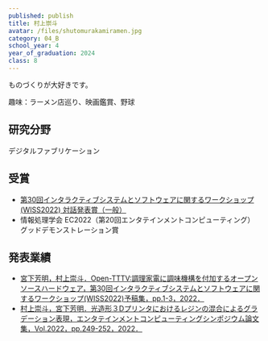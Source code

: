 ```yaml
---
published: publish
title: 村上崇斗
avatar: /files/shutomurakamiramen.jpg
category: 04_B
school_year: 4
year_of_graduation: 2024
class: 8
---
```

ものづくりが大好きです。

趣味：ラーメン店巡り、映画鑑賞、野球

## **研究分野**

デジタルファブリケーション

## 受賞

* [第30回インタラクティブシステムとソフトウェアに関するワークショップ(WISS2022) 対話発表賞（一般）](https://www.wiss.org/WISS2022/award.html)
* 情報処理学会 EC2022（第20回エンタテインメントコンピューティング） グッドデモンストレーション賞

## **発表業績**

* [宮下芳明，村上崇斗．Open-TTTV:調理家電に調味機構を付加するオープンソースハードウェア，第30回インタラクティブシステムとソフトウェアに関するワークショップ(WISS2022)予稿集，pp.1-3，2022．](https://research.miyashita.com/papers/D265)
* [村上崇斗，宮下芳明．光造形３Dプリンタにおけるレジンの混合によるグラデーション表現，エンタテインメントコンピューティングシンポジウム論文集，Vol.2022，pp.249-252，2022．](https://research.miyashita.com/papers/D261)